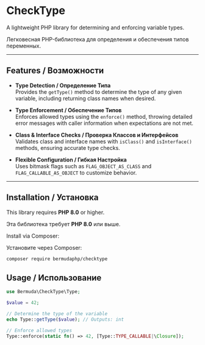 # CheckType

A lightweight PHP library for determining and enforcing variable types.

Легковесная PHP-библиотека для определения и обеспечения типов переменных.

---

## Features / Возможности

- **Type Detection / Определение Типа**  
  Provides the `getType()` method to determine the type of any given variable, including returning class names when desired.

- **Type Enforcement / Обеспечение Типов**  
  Enforces allowed types using the `enforce()` method, throwing detailed error messages with caller information when expectations are not met.

- **Class & Interface Checks / Проверка Классов и Интерфейсов**  
  Validates class and interface names with `isClass()` and `isInterface()` methods, ensuring accurate type checks.

- **Flexible Configuration / Гибкая Настройка**  
  Uses bitmask flags such as `FLAG_OBJECT_AS_CLASS` and `FLAG_CALLABLE_AS_OBJECT` to customize behavior.

---

## Installation / Установка

This library requires **PHP 8.0** or higher.

Эта библиотека требует **PHP 8.0** или выше.

Install via Composer:

Установите через Composer:

```bash
composer require bermudaphp/checktype
```

## Usage / Использование
```php
use Bermuda\CheckType\Type;

$value = 42;

// Determine the type of the variable
echo Type::getType($value); // Outputs: int

// Enforce allowed types
Type::enforce(static fn() => 42, [Type::TYPE_CALLABLE|\Closure]);
```
